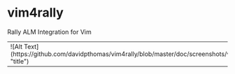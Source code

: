 vim4rally
=========

Rally ALM Integration for Vim

<table>
<tr><td>![Alt Text](https://github.com/davidpthomas/vim4rally/blob/master/doc/screenshots/vim4rally_inlinehelp.png "title")</td>
<td>![Alt Text](https://github.com/davidpthomas/vim4rally/blob/master/doc/screenshots/vim4rally_storydetails.png  "title")</td></tr>
</table>
